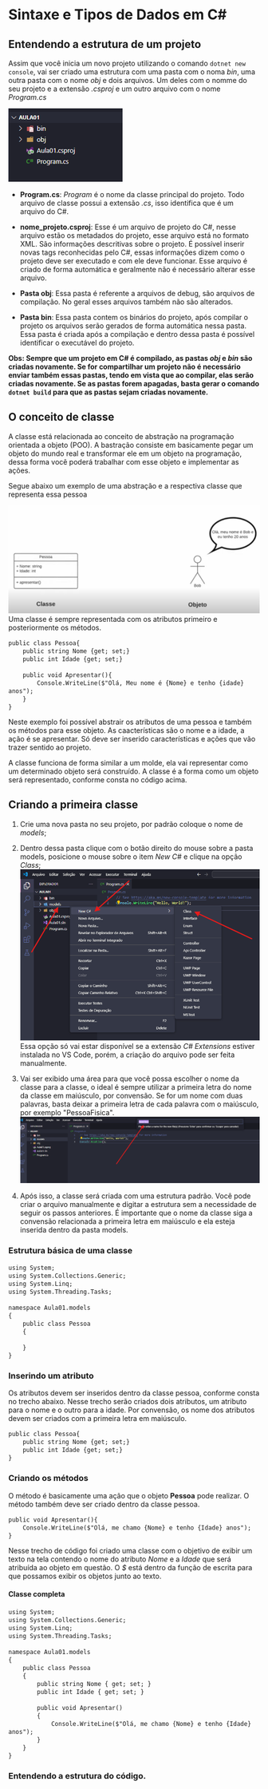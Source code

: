 # Sintaxe e Tipos de Dados em C#

## Entendendo a estrutura de um projeto
Assim que você inicia um novo projeto utilizando o comando ``` dotnet new console ```, vai ser criado uma estrutura com uma pasta com o noma *bin*, uma outra pasta com o nome *obj* e dois arquivos. Um deles com o nomme do seu projeto e a extensão *.csproj* e um outro arquivo com o nome *Program.cs*

![Imagem com a estrutura do projeto](/imagens/estrutura_projeto.png)

- **Program.cs**: *Program* é o nome da classe principal do projeto. Todo arquivo de classe possui a extensão *.cs*, isso identifica que é um arquivo do C#.

- **nome_projeto.csproj**: Esse é um arquivo de projeto do C#, nesse arquivo estão os metadados do projeto, esse arquivo está no formato XML. São informações descritivas sobre o projeto. É possível inserir novas tags reconhecidas pelo C#, essas informações dizem como o projeto deve ser executado e com ele deve funcionar. Esse arquivo é criado de forma automática e geralmente não é necessário alterar esse arquivo.

- **Pasta obj**: Essa pasta é referente a arquivos de debug, são arquivos de compilação. No geral esses arquivos também não são alterados.

- **Pasta bin**: Essa pasta contem os binários do projeto, após compilar o projeto os arquivos serão gerados de forma automática nessa pasta. Essa pasta é criada após a compilação e dentro dessa pasta é possível identificar o executável do projeto.

**Obs: Sempre que um projeto em C# é compilado, as pastas *obj* e *bin* são criadas novamente. Se for compartilhar um projeto não é necessário enviar também essas pastas, tendo em vista que ao compilar, elas serão criadas novamente. Se as pastas forem apagadas, basta gerar o comando ```dotnet build``` para que as pastas sejam criadas novamente.**

## O conceito de classe
A classe está relacionada ao conceito de abstração na programação orientada a objeto (POO). A bastração consiste em basicamente pegar um objeto do mundo real e transformar ele em um objeto na programação, dessa forma você poderá trabalhar com esse objeto e implementar as ações.

Segue abaixo um exemplo de uma abstração e a respectiva classe que representa essa pessoa

![Imagem de uma classe pessoa](/imagens/classe-pessoa.png)
Uma classe é sempre representada com os atributos primeiro e posteriormente os métodos.
~~~~
public class Pessoa{
    public string Nome {get; set;}
    public int Idade {get; set;}

    public void Apresentar(){
        Console.WriteLine($"Olá, Meu nome é {Nome} e tenho {idade} anos");
    }
}
~~~~

Neste exemplo foi possível abstrair os atributos de uma pessoa e também os métodos para esse objeto. As caacterísticas são o nome e a idade, a ação é se apresentar. Só deve ser inserido características e ações que vão trazer sentido ao projeto.

A classe funciona de forma similar a um molde, ela vai representar como um determinado objeto será construído. A classe é a forma como um objeto será representado, conforme consta no código acima.

## Criando a primeira classe

1. Crie uma nova pasta no seu projeto, por padrão coloque o nome de *models*;

2. Dentro dessa pasta clique com o botão direito do mouse sobre a pasta models, posicione o mouse sobre o item *New C#* e clique na opção *Class*;
![Imagem com as etapas para criar uma nova classe](/imagens/criar%20uma%20nova%20classe.png)
Essa opção só vai estar disponível se a extensão *C# Extensions* estiver instalada no VS Code, porém, a criação do arquivo pode ser feita manualmente.

3. Vai ser exibido uma área para que você possa escolher o nome da classe para a classe, o ideal é sempre utilizar a primeira letra do nome da classe em maiúsculo, por convensão. Se for um nome com duas palavras, basta deixar a primeira letra de cada palavra com o maiúsculo, por exemplo "PessoaFisica".
![Imagem com o campo para inserir o nome da classe](/imagens/nome%20para%20a%20classe.png)

4. Após isso, a classe será criada com uma estrutura padrão. Você pode criar o arquivo manualmente e digitar a estrutura sem a necessidade de seguir os passos anteriores. É importante que o nome da classe siga a convensão relacionada a primeira letra em maiúsculo e ela esteja inserida dentro da pasta models.

### Estrutura básica de uma classe
```
using System;
using System.Collections.Generic;
using System.Linq;
using System.Threading.Tasks;

namespace Aula01.models
{
    public class Pessoa
    {
        
    }
}
```

### Inserindo um atributo
Os atributos devem ser inseridos dentro da classe pessoa, conforme consta no trecho abaixo. Nesse trecho serão criados dois atributos, um atributo para o nome e o outro para a idade. Por convensão, os nome dos atributos devem ser criados com a primeira letra em maiúsculo.
```
public class Pessoa{
    public string Nome {get; set;}
    public int Idade {get; set;}
}
```

### Criando os métodos
O método é basicamente uma ação que o objeto **Pessoa** pode realizar. O método também deve ser criado dentro da classe pessoa.

```
public void Apresentar(){
    Console.WriteLine($"Olá, me chamo {Nome} e tenho {Idade} anos");
}
```
Nesse trecho de código foi criado uma classe com o objetivo de exibir um texto na tela contendo o nome do atributo *Nome* e a *Idade* que será atribuída ao objeto em questão. O *$* está dentro da função de escrita para que possamos exibir os objetos junto ao texto.

#### Classe completa
```
using System;
using System.Collections.Generic;
using System.Linq;
using System.Threading.Tasks;

namespace Aula01.models
{
    public class Pessoa
    {
        public string Nome { get; set; }
        public int Idade { get; set; }

        public void Apresentar()
        {
            Console.WriteLine($"Olá, me chamo {Nome} e tenho {Idade} anos");
        }
    }
}
```

### Entendendo a estrutura do código.